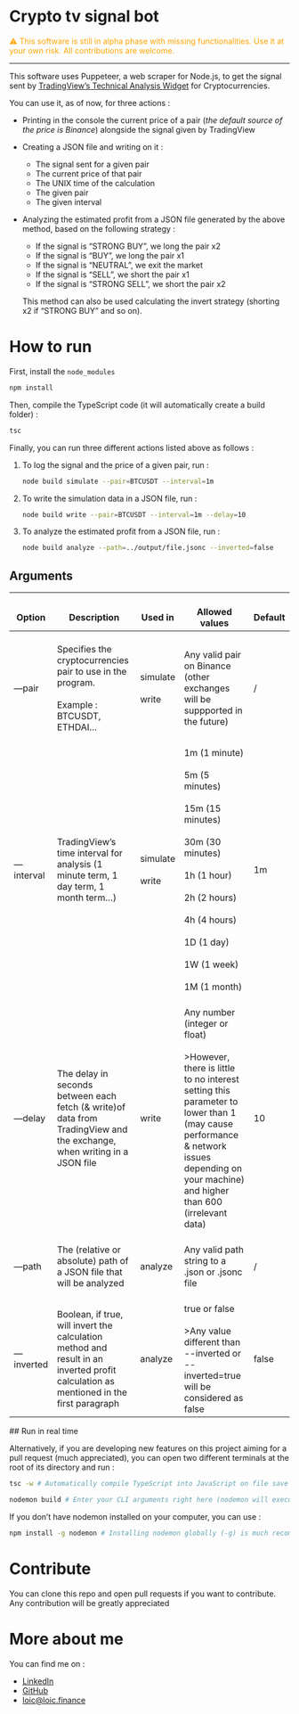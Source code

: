 # Crypto tv signal bot

<font color="orange">
⚠️ This software is still in alpha phase with missing functionalities. Use it at your own risk. All contributions are welcome.
</font>

---

This software uses Puppeteer, a web scraper for Node.js, to get the signal sent by [TradingView’s Technical Analysis Widget](https://www.tradingview.com/widget/technical-analysis/) for Cryptocurrencies.

You can use it, as of now, for three actions :

- Printing in the console the current price of a pair (*the default source of the price is Binance*) alongside the signal given by TradingView
- Creating a JSON file and writing on it :
    - The signal sent for a given pair
    - The current price of that pair
    - The UNIX time of the calculation
    - The given pair
    - The given interval
- Analyzing the estimated profit from a JSON file generated by the above method, based on the following strategy :
    - If the signal is “STRONG BUY”, we long the pair x2
    - If the signal is “BUY”, we long the pair x1
    - If the signal is “NEUTRAL”, we exit the market
    - If the signal is “SELL”, we short the pair x1
    - If the signal is “STRONG SELL”, we short the pair x2
    
    This method can also be used calculating the invert strategy (shorting x2 if “STRONG BUY” and so on).
    

# How to run

First, install the `node_modules`

```bash
npm install
```

Then, compile the TypeScript code (it will automatically create a build folder) :

```bash
tsc
```

Finally, you can run three different actions listed above as follows :

1. To log the signal and the price of a given pair, run :
    
    ```bash
    node build simulate --pair=BTCUSDT --interval=1m
    ```
    
2. To write the simulation data in a JSON file, run :
    
    ```bash
    node build write --pair=BTCUSDT --interval=1m --delay=10
    ```
    
3. To analyze the estimated profit from a JSON file, run :
    
    ```bash
    node build analyze --path=../output/file.jsonc --inverted=false
    ```
    

## Arguments
<table>
<thead>
  <tr>
    <th> <br>Option </th>
    <th> <br>Description </th>
    <th> <br>Used in </th>
    <th> <br>Allowed values </th>
    <th> <br>Default </th>
  </tr>
</thead>
<tbody>
  <tr>
    <td> <br>—pair </td>
    <td> <br>Specifies the cryptocurrencies pair to use in the program.<br> <br>Example : BTCUSDT, ETHDAI… </td>
    <td> <br>simulate<br> <br>write </td>
    <td> <br>Any valid pair on Binance (other exchanges will be suppported in the future) </td>
    <td> <br>/ </td>
  </tr>
  <tr>
    <td> <br>—interval </td>
    <td> <br>TradingView’s time interval for analysis (1 minute term, 1 day term, 1 month term…) </td>
    <td> <br>simulate<br> <br>write </td>
    <td> <br>1m (1 minute)<br> <br>5m (5 minutes)<br> <br>15m (15 minutes)<br> <br>30m (30 minutes)<br> <br>1h (1 hour)<br> <br>2h (2 hours)<br> <br>4h (4 hours)<br> <br>1D (1 day)<br> <br>1W (1 week)<br> <br>1M (1 month) </td>
    <td> <br>1m </td>
  </tr>
  <tr>
    <td> <br>—delay </td>
    <td> <br>The delay in seconds between each fetch (&amp; write)of data from TradingView and the exchange, when writing in a JSON file </td>
    <td> <br>write </td>
    <td> <br>Any number (integer or float)<br><br>>However, there is little to no interest setting this parameter to lower than 1 (may cause performance &amp; network issues depending on your machine) and higher than 600 (irrelevant data) </td>
    <td> <br>10 </td>
  </tr>
  <tr>
    <td> <br>—path </td>
    <td> <br>The (relative or absolute) path of a JSON file that will be analyzed </td>
    <td> <br>analyze </td>
    <td> <br>Any valid path string to a .json or .jsonc file </td>
    <td> <br>/ </td>
  </tr>
  <tr>
    <td> <br>—inverted </td>
    <td> <br>Boolean, if true, will invert the calculation method and result in an inverted profit calculation as mentioned in the first paragraph </td>
    <td> <br>analyze </td>
    <td> <br>true or false<br><br>>Any value different than --inverted or --inverted=true will be considered as false </td>
    <td> <br>false </td>
  </tr>
</tbody>
</table>
## Run in real time

Alternatively, if you are developing new features on this project aiming for a pull request (much appreciated), you can open two different terminals at the root of its directory and run :

```bash
tsc -w # Automatically compile TypeScript into JavaScript on file save
```

```bash
nodemon build # Enter your CLI arguments right here (nodemon will execute node and automatically refresh the execution on file change)
```

If you don’t have nodemon installed on your computer, you can use :

```bash
npm install -g nodemon # Installing nodemon globally (-g) is much recommended knowing that is is only used for development purposes, never on production
```

# Contribute

You can clone this repo and open pull requests if you want to contribute. Any contribution will be greatly appreciated

# More about me

You can find me on :

- [LinkedIn](https://www.linkedin.com/in/loic-etienne/)
- [GitHub](https://github.com/LoicE5)
- [loic@loic.finance](mailto:loic@loic.finance)
